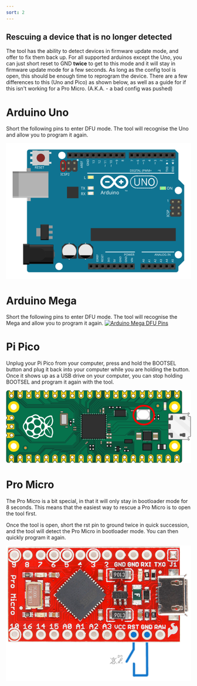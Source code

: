 ```yaml
---
sort: 2
---
```

## Rescuing a device that is no longer detected

The tool has the ability to detect devices in firmware update mode, and offer to fix them back up. For all supported arduinos except the Uno, you can just short reset to GND **twice** to get to this mode and it will stay in firmware update mode for a few seconds. As long as the config tool is open, this should be enough time to reprogram the device. There are a few differences to this (Uno and Pico) as shown below, as well as a guide for if this isn't working for a Pro Micro. (A.K.A. - a bad config was pushed)

# Arduino Uno
Short the following pins to enter DFU mode. The tool will recognise the Uno and allow you to program it again.

[![Arduino Uno DFU Pins](/assets/images/ArduinoUnoDFU.svg)](/assets/images/ArduinoUnoDFU.svg)

# Arduino Mega
Short the following pins to enter DFU mode. The tool will recognise the Mega and allow you to program it again.
[![Arduino Mega DFU Pins](/assets/images/ArduinoMegaDFU.svg)](/assets/images/ArduinoMegaDFU.svg)

# Pi Pico
Unplug your Pi Pico from your computer, press and hold the BOOTSEL button and plug it back into your computer while you are holding the button. Once it shows up as a USB drive on your computer, you can stop holding BOOTSEL and program it again with the tool.

[![Pi Pico BOOTSEL](/assets/images/pico-bootsel.png)](/assets/images/pico-bootsel.png)

# Pro Micro 
The Pro Micro is a bit special, in that it will only stay in bootloader mode for 8 seconds. This means that the easiest way to rescue a Pro Micro is to open the tool first.

Once the tool is open, short the rst pin to ground twice in quick succession, and the tool will detect the Pro Micro in bootloader mode. You can then quickly program it again.

[![Pro Micro Reset](/assets/images/promicrorst.png)](/assets/images/promicrorst.png)